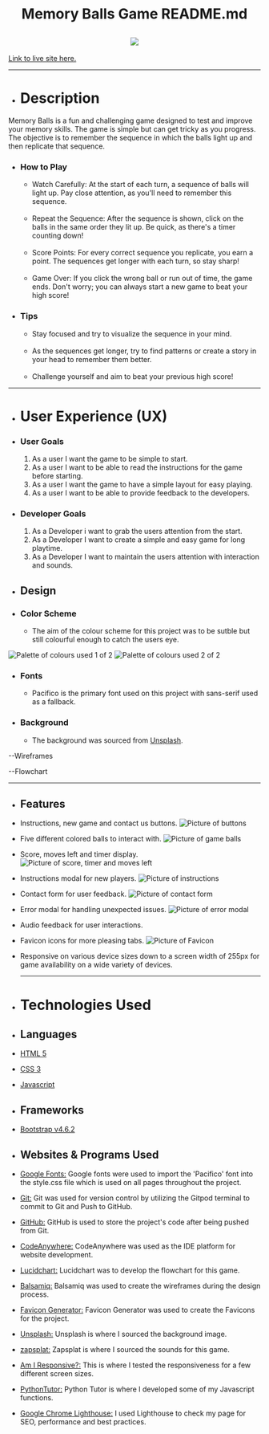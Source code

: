 <h1 align="center">Memory Balls Game README.md</h1>

<h2 align="center"><img src="assets/images/am_i_responsive_image.jpg"></h2>

[Link to live site here.](https://sleighton-dot-com.github.io/Memory-Game/)

---

* # Description

Memory Balls is a fun and challenging game designed to test and improve your memory skills. The game is simple but can get tricky as you progress. The objective is to remember the sequence in which the balls light up and then replicate that sequence.

* ### How to Play

  * Watch Carefully: At the start of each turn, a sequence of balls will light up. Pay close attention, as you'll need to remember this sequence.<br><br>
  * Repeat the Sequence: After the sequence is shown, click on the balls in the same order they lit up. Be quick, as there's a timer counting down!<br><br>
  * Score Points: For every correct sequence you replicate, you earn a point. The sequences get longer with each turn, so stay sharp!<br><br>
  * Game Over: If you click the wrong ball or run out of time, the game ends. Don't worry; you can always start a new game to beat your high score!

 * ### Tips

    * Stay focused and try to visualize the sequence in your mind.<br><br>
    * As the sequences get longer, try to find patterns or create a story in your head to remember them better.<br><br>
    * Challenge yourself and aim to beat your previous high score!

---

* # User Experience (UX)

* ### User Goals

    1. As a user I want the game to be simple to start.
    2. As a user I want to be able to read the instructions for the game before starting.
    3. As a user I want the game to have a simple layout for easy playing.
    4. As a user I want to be able to provide feedback to the developers.

* ### Developer Goals

    1. As a Developer i want to grab the users attention from the start.
    2. As a Developer I want to create a simple and easy game for long playtime.
    3. As a Developer I want to maintain the users attention with interaction and sounds.

* ## Design

* ### Color Scheme

  * The aim of the colour scheme for this project was to be sutble but still colourful enough to catch the users eye.

![Palette of colours used 1 of 2](assets/images/palette_1.png "Palette of colours used 1 of 2")
![Palette of colours used 2 of 2](assets/images/palette_2.png "Palette of colours used 2 of 2")

* ### Fonts

  * Pacifico is the primary font used on this project with sans-serif used as a fallback.

* ### Background

  * The background was sourced from [Unsplash](https://unsplash.com/photos/Z7n-qSootxg).

--Wireframes

--Flowchart

---

* ## Features

* Instructions, new game and contact us buttons.
![Picture of buttons](assets/images/picture_of_buttons.png "Picture of buttons")
* Five different colored balls to interact with.
![Picture of game balls](assets/images/picture_of_game_balls.png "Picture of game balls")
* Score, moves left and timer display.
![Picture of score, timer and moves left](assets/images/picture_of_score_timer_moves_left.png "Picture of score, timer and moves left")
* Instructions modal for new players.
![Picture of instructions](assets/images/picture_of_instructions.png "Picture of instructions")
* Contact form for user feedback.
![Picture of contact form](assets/images/picture_of_contact_form.png "Picture of contact form")
* Error modal for handling unexpected issues.
![Picture of error modal](assets/images/picture_of_error_modal.png "Picture of error modal")
* Audio feedback for user interactions.
* Favicon icons for more pleasing tabs.
![Picture of Favicon](assets/favicon/android-icon-192x192.png "Picture of Favicon")

* Responsive on various device sizes down to a screen width of 255px for game availability on a wide variety of devices.
  
  ---

* # Technologies Used

* ## Languages
* [HTML 5](https://en.wikipedia.org/wiki/HTML5)
* [CSS 3](https://en.wikipedia.org/wiki/Cascading_Style_Sheets)
* [Javascript](https://en.wikipedia.org/wiki/JavaScript)

* ## Frameworks
* [Bootstrap v4.6.2](https://getbootstrap.com/docs/4.6/getting-started/introduction/)

* ## Websites & Programs Used
* [Google Fonts:](https://fonts.google.com/)
Google fonts were used to import the 'Pacifico' font into the style.css file which is used on all pages throughout the project.
* [Git:](https://git-scm.com/)
Git was used for version control by utilizing the Gitpod terminal to commit to Git and Push to GitHub.
* [GitHub:](https://github.com/)
GitHub is used to store the project's code after being pushed from Git.
* [CodeAnywhere:](https://app.codeanywhere.com/)
CodeAnywhere was used as the IDE platform for website development.
* [Lucidchart:](https://www.lucidchart.com/pages/)
Lucidchart was to develop the flowchart for this game.

* [Balsamiq:](https://balsamiq.com/)
Balsamiq was used to create the wireframes during the design process.
* [Favicon Generator:](https://www.favicon-generator.org/)
Favicon Generator was used to create the Favicons for the project.
* [Unsplash:](https://unsplash.com/)
Unsplash is where I sourced the background image.

* [zapsplat:](https://www.zapsplat.com/)
Zapsplat is where I sourced the sounds for this game.
* [Am I Responsive?:](https://ui.dev/amiresponsive?url=https://sleighton-dot-com.github.io/Memory-Game/)
This is where I tested the responsiveness for a few different screen sizes.
* [PythonTutor:](https://pythontutor.com/javascript.html#mode=edit)
Python Tutor is where I developed some of my Javascript functions.
* [Google Chrome Lighthouse:](https://developer.chrome.com/docs/lighthouse/overview/)
I used Lighthouse to check my page for SEO, performance and best practices.
